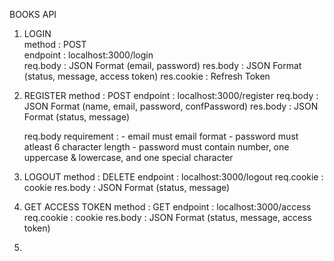BOOKS API

1. LOGIN\
   method : POST\
   endpoint : localhost:3000/login\
   req.body : JSON Format (email, password)
   res.body : JSON Format (status, message, access token)
   res.cookie : Refresh Token

2. REGISTER
   method : POST
   endpoint : localhost:3000/register
   req.body : JSON Format (name, email, password, confPassword)
   res.body : JSON Format (status, message)

   req.body requirement : - email must email format - password must atleast 6 character length - password must contain number, one uppercase & lowercase, and one special character

3. LOGOUT
   method : DELETE
   endpoint : localhost:3000/logout
   req.cookie : cookie
   res.body : JSON Format (status, message)

4. GET ACCESS TOKEN
   method : GET
   endpoint : localhost:3000/access
   req.cookie : cookie
   res.body : JSON Format (status, message, access token)

5.
